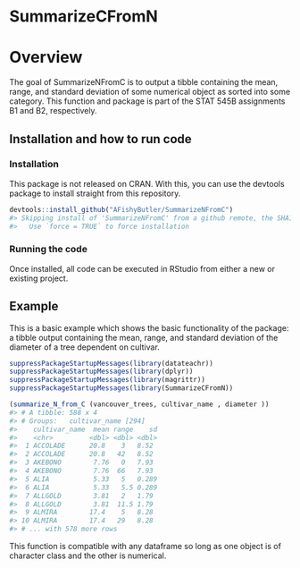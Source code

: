 
<!-- README.md is generated from README.Rmd. Please edit that file -->

# **SummarizeCFromN**

# Overview

<!-- badges: start -->
<!-- badges: end -->

The goal of SummarizeNFromC is to output a tibble containing the mean,
range, and standard deviation of some numerical object as sorted into
some category. This function and package is part of the STAT 545B
assignments B1 and B2, respectively.

## Installation and how to run code

### Installation

This package is not released on CRAN. With this, you can use the
devtools package to install straight from this repository.

``` r
devtools::install_github("AFishyButler/SummarizeNFromC")
#> Skipping install of 'SummarizeNFromC' from a github remote, the SHA1 (61db887d) has not changed since last install.
#>   Use `force = TRUE` to force installation
```

### Running the code

Once installed, all code can be executed in RStudio from either a new or
existing project.

## Example

This is a basic example which shows the basic functionality of the
package: a tibble output containing the mean, range, and standard
deviation of the diameter of a tree dependent on cultivar.

``` r
suppressPackageStartupMessages(library(datateachr))
suppressPackageStartupMessages(library(dplyr))
suppressPackageStartupMessages(library(magrittr))
suppressPackageStartupMessages(library(SummarizeCFromN))

(summarize_N_from_C (vancouver_trees, cultivar_name , diameter ))
#> # A tibble: 588 x 4
#> # Groups:   cultivar_name [294]
#>    cultivar_name  mean range    sd
#>    <chr>         <dbl> <dbl> <dbl>
#>  1 ACCOLADE      20.8    3   8.52 
#>  2 ACCOLADE      20.8   42   8.52 
#>  3 AKEBONO        7.76   0   7.93 
#>  4 AKEBONO        7.76  66   7.93 
#>  5 ALIA           5.33   5   0.289
#>  6 ALIA           5.33   5.5 0.289
#>  7 ALLGOLD        3.81   2   1.79 
#>  8 ALLGOLD        3.81  11.5 1.79 
#>  9 ALMIRA        17.4    5   8.28 
#> 10 ALMIRA        17.4   29   8.28 
#> # ... with 578 more rows
```

This function is compatible with any dataframe so long as one object is
of character class and the other is numerical.
